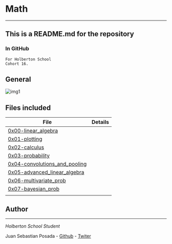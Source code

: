 # Math
***
## This is a README.md for the repository
### In GitHub []()
```
For Holberton School
Cohort 16.
```
## General

![img1](https://miro.medium.com/max/600/1*4j-c1LjZJFTuihJJroUQWQ.png)

## Files included

| File                 | Details                                    |
|--------------------- | ------------------------------------------ |
| [0x00-linear_algebra](https://github.com/Juansepo13/holbertonschool-machine_learning/tree/main/math/0x00-linear_algebra) |	       |
| [0x01-plotting](https://github.com/Juansepo13/holbertonschool-machine_learning/tree/main/math/0x01-plotting) |	       |
| [0x02-calculus](https://github.com/Juansepo13/holbertonschool-machine_learning/tree/main/math/0x02-calculus) |	       |
| [0x03-probability](https://github.com/Juansepo13/holbertonschool-machine_learning/tree/main/math/0x03-probability) |	       |
| [0x04-convolutions_and_pooling](https://github.com/Juansepo13/holbertonschool-machine_learning/tree/main/math/0x04-convolutions_and_pooling) |	       |
| [0x05-advanced_linear_algebra](https://github.com/Juansepo13/holbertonschool-machine_learning/tree/main/math/0x05-advanced_linear_algebra) |	       |
| [0x06-multivariate_prob](https://github.com/Juansepo13/holbertonschool-machine_learning/tree/main/math/0x06-multivariate_prob) |	       |
| [0x07-bayesian_prob](https://github.com/Juansepo13/holbertonschool-machine_learning/tree/main/math/0x07-bayesian_prob) |	       |
| []() |	       |


## Author
***
*Holberton School Student*

Juan Sebastian Posada  - [Github](https://github.com/Juansepo13) - [Twiter](https://twitter.com/@JuanSeb35904130)